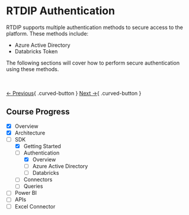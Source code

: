 # RTDIP Authentication

RTDIP supports multiple authentication methods to secure access to the platform. These methods include:

- Azure Active Directory
- Databricks Token

The following sections will cover how to perform secure authentication using these methods.

<br></br>
[← Previous](../getting-started/exercise.md){ .curved-button }
[Next →](./azure.md){ .curved-button }

## Course Progress
-   [X] Overview
-   [X] Architecture
-   [ ] SDK
    *   [X] Getting Started
    *   [ ] Authentication
        +   [X] Overview      
        +   [ ] Azure Active Directory
        +   [ ] Databricks
    *   [ ] Connectors
    *   [ ] Queries
-   [ ] Power BI
-   [ ] APIs
-   [ ] Excel Connector